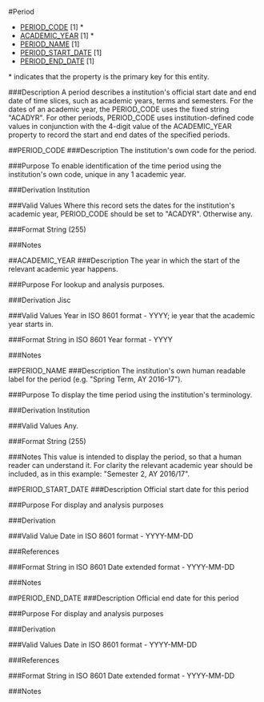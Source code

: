 #Period
* [PERIOD_CODE](#period_code) [1] *
* [ACADEMIC_YEAR](#academic_year) [1] *
* [PERIOD_NAME](#period_name) [1]
* [PERIOD_START_DATE](#period_start_date) [1]
* [PERIOD_END_DATE](#period_end_date) [1]

\* indicates that the property is the primary key for this entity.

###Description
A period describes a institution's official start date and end date of time slices, such as academic years, terms and semesters.  For the dates of an academic year, the PERIOD_CODE uses the fixed string "ACADYR".  For other periods, PERIOD_CODE uses institution-defined code values in conjunction with the 4-digit value of the ACADEMIC_YEAR property to record the start and end dates of the specified periods.

##PERIOD_CODE
###Description
The institution's own code for the period.

###Purpose
To enable identification of the time period using the institution's own code, unique in any 1 academic year.

###Derivation
Institution

###Valid Values
Where this record sets the dates for the institution's academic year, PERIOD_CODE should be set to "ACADYR".
Otherwise any.

###Format
String (255)

###Notes


##ACADEMIC_YEAR
###Description
The year in which the start of the relevant academic year happens.

###Purpose
For lookup and analysis purposes.

###Derivation
Jisc

###Valid Values
Year in ISO 8601 format - YYYY; ie year that the academic year starts in.

###Format
String in ISO 8601 Year format - YYYY

###Notes


##PERIOD_NAME
###Description
The institution's own human readable label for the period (e.g. "Spring Term, AY 2016-17").

###Purpose
To display the time period using the institution's terminology.

###Derivation
Institution

###Valid Values
Any.

###Format
String (255)

###Notes
This value is intended to display the period, so that a human reader can understand it.  For clarity the relevant academic year should be included, as in this example: "Semester 2, AY 2016/17".


##PERIOD_START_DATE
###Description
Official start date for this period

###Purpose
For display and analysis purposes

###Derivation


###Valid Value
Date in ISO 8601 format - YYYY-MM-DD


###References


###Format
String in ISO 8601 Date extended format - YYYY-MM-DD

###Notes


##PERIOD_END_DATE
###Description
Official end date for this period

###Purpose
For display and analysis purposes

###Derivation


###Valid Values
Date in ISO 8601 format - YYYY-MM-DD

###References


###Format
String in ISO 8601 Date extended format - YYYY-MM-DD

###Notes

